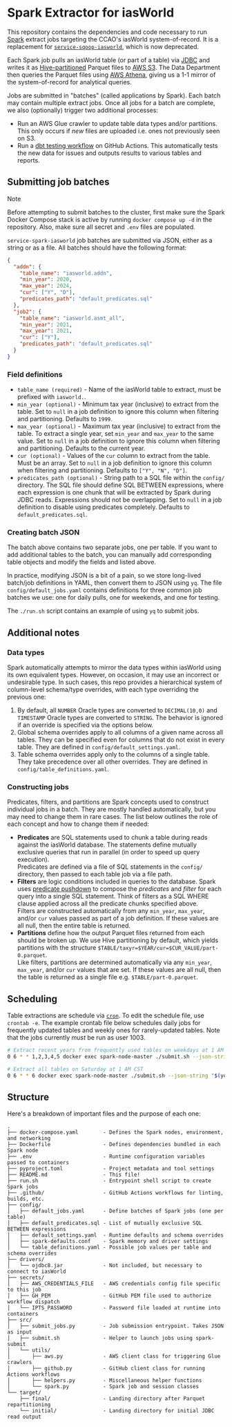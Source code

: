 # Spark Extractor for iasWorld

This repository contains the dependencies and code necessary to run
[Spark](https://spark.apache.org/docs/latest/) extract jobs targeting the
CCAO's iasWorld system-of-record. It is a replacement for
[`service-sqoop-iasworld`](https://github.com/ccao-data/service-sqoop-iasworld),
which is now deprecated.

Each Spark job pulls an iasWorld table (or part of a table) via
[JDBC](https://spark.apache.org/docs/latest/sql-data-sources-jdbc.html) and
writes it as [Hive-partitioned](https://duckdb.org/docs/data/partitioning/hive_partitioning.html)
Parquet files to [AWS S3](https://aws.amazon.com/s3/). The Data Department then
queries the Parquet files using [AWS Athena](https://aws.amazon.com/athena),
giving us a 1-1 mirror of the system-of-record for analytical queries.

Jobs are submitted in "batches" (called applications by Spark). Each batch may
contain multiple extract jobs. Once all jobs for a batch are complete, we also
(optionally) trigger two additional processes:

- Run an AWS Glue crawler to update table data types and/or partitions. This
  only occurs if _new_ files are uploaded i.e. ones not previously seen on S3.
- Run a [dbt testing workflow](https://github.com/ccao-data/data-architecture/blob/master/.github/workflows/test_dbt_models.yaml)
  on GitHub Actions. This automatically tests the new data for issues and
  outputs results to various tables and reports.

## Submitting job batches

> [!NOTE]
> Before attempting to submit batches to the cluster, first make sure the Spark
> Docker Compose stack is active by running `docker compose up -d` in the
> repository. Also, make sure all secret and `.env` files are populated.

`service-spark-iasworld` job batches are submitted via JSON, either as a string
or as a file. All batches should have the following format:

```json
{
  "addn": {
    "table_name": "iasworld.addn",
    "min_year": 2020,
    "max_year": 2024,
    "cur": ["Y", "D"],
    "predicates_path": "default_predicates.sql"
  },
  "job2": {
    "table_name": "iasworld.asmt_all",
    "min_year": 2021,
    "max_year": 2021,
    "cur": ["Y"],
    "predicates_path": "default_predicates.sql"
  }
}
```

### Field definitions

- `table_name (required)` - Name of the iasWorld table to extract, must be
  prefixed with `iasworld.`.
- `min_year (optional)` - Minimum tax year (inclusive) to extract from the
  table. Set to `null` in a job definition to ignore this column when filtering
  and partitioning. Defaults to `1999`.
- `max_year (optional)` - Maximum tax year (inclusive) to extract from the
  table. To extract a single year, set `min_year` and `max_year` to the same
  value. Set to `null` in a job definition to ignore this column when filtering
  and partitioning. Defaults to the current year.
- `cur (optional)` - Values of the `cur` column to extract from the table.
  Must be an array. Set to `null` in a job definition to ignore this column
  when filtering and partitioning. Defaults to `["Y", "N", "D"]`.
- `predicates_path (optional)` - String path to a SQL file within the `config/`
  directory. The SQL file should define SQL BETWEEN expressions, where each
  expression is one chunk that will be extracted by Spark during JDBC reads.
  Expressions should not be overlapping. Set to `null` in a job definition
  to disable using predicates completely. Defaults to `default_predicates.sql`.

### Creating batch JSON

The batch above contains two separate jobs, one per table. If you want to add
additional tables to the batch, you can manually add corresponding table
objects and modify the fields and listed above.

In practice, modifying JSON is a bit of a pain, so we store long-lived
batch/job definitions in YAML, then convert them to JSON using `yq`.
The file `config/default_jobs.yaml` contains definitions for three common job
batches we use: one for daily pulls, one for weekends, and one for testing.

The `./run.sh` script contains an example of using `yq` to submit jobs.

## Additional notes

### Data types

Spark automatically attempts to mirror the data types within iasWorld using
its own equivalent types. However, on occasion, it may use an incorrect or
undesirable type. In such cases, this repo provides a hierarchical system of
column-level schema/type overrides, with each type overriding the previous one:

1. By default, all `NUMBER` Oracle types are converted to `DECIMAL(10,0)`
   and `TIMESTAMP` Oracle types are converted to `STRING`. The behavior is
   ignored if an override is specified via the options below.
2. Global schema overrides apply to all columns of a given name across all
   tables. They can be specified even for columns that do not exist in every
   table. They are defined in `config/default_settings.yaml`.
3. Table schema overrides apply only to the columns of a single table. They
   take precedence over all other overrides. They are defined in
   `config/table_definitions.yaml`.

### Constructing jobs

Predicates, filters, and partitions are Spark concepts used to construct
individual jobs in a batch. They are mostly handled automatically, but you
may need to change them in rare cases. The list below outlines the role of each
concept and how to change them if needed:

- **Predicates** are SQL statements used to chunk a table during reads
  against the iasWorld database. The statements define mutually exclusive
  queries that run in parallel (in order to speed up query execution).<br>
  Predicates are defined via a file of SQL statements in the `config/`
  directory, then passed to each table job via a file path.
- **Filters** are logic conditions included in queries to the database. Spark
  uses [predicate pushdown](https://airbyte.com/data-engineering-resources/predicate-pushdown)
  to compose the _predicates_ and _filter_ for each query into a single SQL
  statement. Think of filters as a SQL WHERE clause applied across all the
  predicate chunks specified above.<br>
  Filters are constructed automatically from any `min_year`, `max_year`,
  and/or `cur` values passed as part of a job definition. If these values are
  all null, then the entire table is returned.
- **Partitions** define how the output Parquet files returned from each should
  be broken up. We use Hive partitioning by default, which yields partitions
  with the structure `$TABLE/taxyr=$YEAR/cur=$CUR_VALUE/part-0.parquet`.<br>
  Like filters, partitions are determined automatically via any `min_year`,
  `max_year`, and/or `cur` values that are set. If these values are all null,
  then the table is returned as a single file e.g. `$TABLE/part-0.parquet`.

## Scheduling

Table extractions are schedule via
[`cron`](https://man7.org/linux/man-pages/man8/cron.8.html). To edit the
schedule file, use `crontab -e`. The example crontab file below schedules daily
jobs for frequently updated tables and weekly ones for rarely-updated tables.
Note that the jobs currently _must_ be run as user 1003.

```bash
# Extract recent years from frequently used tables on weekdays at 1 AM CST
0 6 * * 1,2,3,4,5 docker exec spark-node-master ./submit.sh --json-string "$(yq -o=json .default_jobs /full/path/to/default_jobs.yaml)"

# Extract all tables on Saturday at 1 AM CST
0 6 * * 6 docker exec spark-node-master ./submit.sh --json-string "$(yq -o=json .weekend_jobs /full/path/to/default_jobs.yaml)"
```

## Structure

Here's a breakdown of important files and the purpose of each one:

```tree
.
├── docker-compose.yaml        - Defines the Spark nodes, environment, and networking
├── Dockerfile                 - Defines dependencies bundled in each Spark node
├── .env                       - Runtime configuration variables passed to containers
├── pyproject.toml             - Project metadata and tool settings
├── README.md                  - This file!
├── run.sh                     - Entrypoint shell script to create Spark jobs
├── .github/                   - GitHub Actions workflows for linting, builds, etc.
├── config/
│   ├── default_jobs.yaml      - Define batches of Spark jobs (one per table)
│   ├── default_predicates.sql - List of mutually exclusive SQL BETWEEN expressions
│   ├── default_settings.yaml  - Runtime defaults and schema overrides
│   ├── spark-defaults.conf    - Spark memory and driver settings
│   └── table_definitions.yaml - Possible job values per table and schema overrides
├── drivers/
│   └── ojdbc8.jar             - Not included, but necessary to connect to iasWorld
├── secrets/
│   ├── AWS_CREDENTIALS_FILE   - AWS credentials config file specific to this job
│   ├── GH_PEM                 - GitHub PEM file used to authorize workflow dispatch
│   └── IPTS_PASSWORD          - Password file loaded at runtime into containers
├── src/
│   ├── submit_jobs.py         - Job submission entrypoint. Takes JSON as input
│   ├── submit.sh              - Helper to launch jobs using spark-submit
│   └── utils/
│       ├── aws.py             - AWS client class for triggering Glue crawlers
│       ├── github.py          - GitHub client class for running Actions workflows
│       ├── helpers.py         - Miscellaneous helper functions
│       └── spark.py           - Spark job and session classes
└── target/
    ├── final/                 - Landing directory after Parquet repartitioning
    └── initial/               - Landing directory for initial JDBC read output
```

